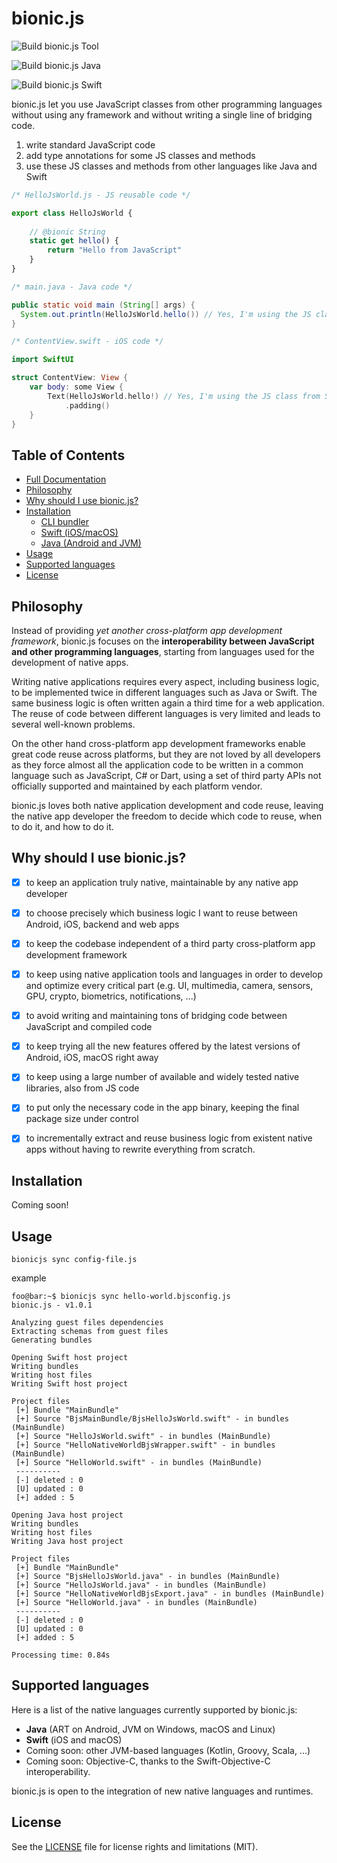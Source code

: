 # bionic.js

![Build bionic.js Tool](https://github.com/Forge-Srl/bionic-js/workflows/Build%20Bionic.js%20Tool/badge.svg?branch=main)

![Build bionic.js Java](https://github.com/Forge-Srl/bionic-js/workflows/Build%20Bionic.js%20Java/badge.svg?branch=main)

![Build bionic.js Swift](https://github.com/Forge-Srl/bionic-js/workflows/Build%20Bionic.js%20Swift/badge.svg?branch=main)

bionic.js let you use JavaScript classes from other programming languages without using any framework and without writing a single line of bridging code.

1. write standard JavaScript code
2. add type annotations for some JS classes and methods
3. use these JS classes and methods from other languages like Java and Swift


```javascript
/* HelloJsWorld.js - JS reusable code */

export class HelloJsWorld {
    
    // @bionic String
    static get hello() {
        return "Hello from JavaScript"
    }
}
```

```java
/* main.java - Java code */

public static void main (String[] args) {
  System.out.println(HelloJsWorld.hello()) // Yes, I'm using the JS class from Java!
}
```

```swift
/* ContentView.swift - iOS code */

import SwiftUI

struct ContentView: View {
    var body: some View {
        Text(HelloJsWorld.hello!) // Yes, I'm using the JS class from Swift!
            .padding()
    }
}
```

## Table of Contents

- [Full Documentation](DOCUMENTATION.md)
- [Philosophy](#philosophy)
- [Why should I use bionic.js?](#why-should-i-use-bionicjs)
- [Installation](#Installation)
  - [CLI bundler](#cli-bundler)
  - [Swift (iOS/macOS)](#swift-iOSmacOS)
  - [Java (Android and JVM)](#java-android-and-jvm)
- [Usage](#usage)
- [Supported languages](#supported-languages)
- [License](#license)


## Philosophy

Instead of providing *yet another cross-platform app development framework*, bionic.js focuses on the **interoperability between JavaScript and other programming languages**, starting from languages used for the development of native apps.

Writing native applications requires every aspect, including business logic, to be implemented twice in different languages such as Java or Swift. 
The same business logic is often written again a third time for a web application.
The reuse of code between different languages is very limited and leads to several well-known problems.

On the other hand cross-platform app development frameworks enable great code reuse across platforms, but they are not loved by all developers as they force almost all the application code to be written in a common language such as JavaScript, C# or Dart, using a set of third party APIs not officially supported and maintained by each platform vendor.
 
bionic.js loves both native application development and code reuse, leaving the native app developer the freedom to decide which code to reuse, when to do it, and how to do it.


## Why should I use bionic.js?

- [X] to keep an application truly native, maintainable by any native app developer
- [X] to choose precisely which business logic I want to reuse between Android, iOS, backend and web apps
- [X] to keep the codebase independent of a third party cross-platform app development framework
- [X] to keep using native application tools and languages in order to develop and optimize every critical part (e.g. UI, multimedia, camera, sensors, GPU, crypto, biometrics, notifications, ...)
- [X] to avoid writing and maintaining tons of bridging code between JavaScript and compiled code
- [X] to keep trying all the new features offered by the latest versions of Android, iOS, macOS right away
- [X] to keep using a large number of available and widely tested native libraries, also from JS code
- [X] to put only the necessary code in the app binary, keeping the final package size under control
- [X] to incrementally extract and reuse business logic from existent native apps without having to rewrite everything from scratch.


## Installation

Coming soon!
<!-- TODO: uncomment when everything have been deployed
bionic.js consists of a CLI bundler and a small library for each supported native language.


### CLI bundler

bionic.js bundler requires [node](https://nodejs.org/en/download/), once node is installed run

```bash
npm install -g bionicjs
```


### Swift (iOS/macOS)

Add the following row to your `Podfile`
```ruby
pod "BionicJS"
```
and run
```bash
pod install 
```


### Java (Android and JVM)

Add this to your pom.xml
```xml
<dependency>
  <groupId>srl.forge</groupId>
  <artifactId>bionicjs</artifactId>
  <version>0.1.1</version>
</dependency>
```
-->

## Usage

```shell
bionicjs sync config-file.js
```

example

```console
foo@bar:~$ bionicjs sync hello-world.bjsconfig.js
bionic.js - v1.0.1

Analyzing guest files dependencies
Extracting schemas from guest files
Generating bundles

Opening Swift host project
Writing bundles
Writing host files
Writing Swift host project

Project files
 [+] Bundle "MainBundle"
 [+] Source "BjsMainBundle/BjsHelloJsWorld.swift" - in bundles (MainBundle)
 [+] Source "HelloJsWorld.swift" - in bundles (MainBundle)
 [+] Source "HelloNativeWorldBjsWrapper.swift" - in bundles (MainBundle)
 [+] Source "HelloWorld.swift" - in bundles (MainBundle)
 ----------
 [-] deleted : 0
 [U] updated : 0
 [+] added : 5

Opening Java host project
Writing bundles
Writing host files
Writing Java host project

Project files
 [+] Bundle "MainBundle"
 [+] Source "BjsHelloJsWorld.java" - in bundles (MainBundle)
 [+] Source "HelloJsWorld.java" - in bundles (MainBundle)
 [+] Source "HelloNativeWorldBjsExport.java" - in bundles (MainBundle)
 [+] Source "HelloWorld.java" - in bundles (MainBundle)
 ----------
 [-] deleted : 0
 [U] updated : 0
 [+] added : 5

Processing time: 0.84s
```

## Supported languages

Here is a list of the native languages currently supported by bionic.js:
- **Java** (ART on Android, JVM on Windows, macOS and Linux)
- **Swift** (iOS and macOS)
- Coming soon: other JVM-based languages (Kotlin, Groovy, Scala, ...)
- Coming soon: Objective-C, thanks to the Swift-Objective-C interoperability.

bionic.js is open to the integration of new native languages and runtimes.


## License

See the [LICENSE](LICENSE.md) file for license rights and limitations (MIT).
